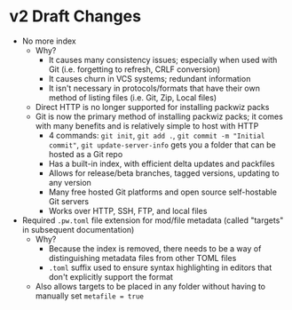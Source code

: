 # v2 Draft Changes

- No more index
	- Why?
		- It causes many consistency issues; especially when used with Git (i.e. forgetting to refresh, CRLF conversion)
		- It causes churn in VCS systems; redundant information
		- It isn't necessary in protocols/formats that have their own method of listing files (i.e. Git, Zip, Local files)
	- Direct HTTP is no longer supported for installing packwiz packs
	- Git is now the primary method of installing packwiz packs; it comes with many benefits and is relatively simple to host with HTTP
		- 4 commands: `git init`, `git add .`, `git commit -m "Initial commit"`, `git update-server-info` gets you a folder that can be hosted as a Git repo
		- Has a built-in index, with efficient delta updates and packfiles
		- Allows for release/beta branches, tagged versions, updating to any version
		- Many free hosted Git platforms and open source self-hostable Git servers
		- Works over HTTP, SSH, FTP, and local files
- Required `.pw.toml` file extension for mod/file metadata (called "targets" in subsequent documentation)
	- Why?
		- Because the index is removed, there needs to be a way of distinguishing metadata files from other TOML files
		- `.toml` suffix used to ensure syntax highlighting in editors that don't explicitly support the format
	- Also allows targets to be placed in any folder without having to manually set `metafile = true`